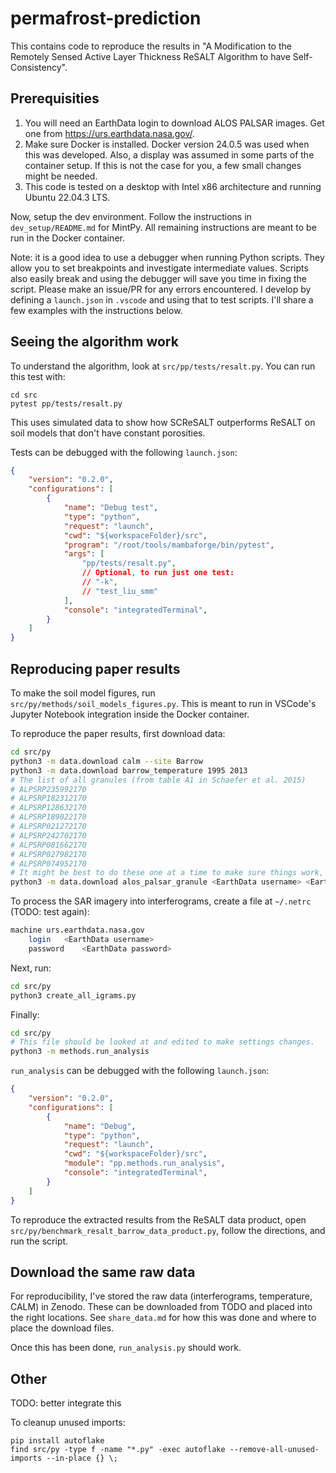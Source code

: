 # permafrost-prediction
This contains code to reproduce the results in "A Modification to the Remotely Sensed Active Layer Thickness ReSALT Algorithm to have Self-Consistency".

## Prerequisities
1. You will need an EarthData login to download ALOS PALSAR images. Get one from https://urs.earthdata.nasa.gov/.
1. Make sure Docker is installed. Docker version 24.0.5 was used when this was developed. Also, a display was assumed in some parts of the container setup. If this is not the case for you, a few small changes might be needed.
1. This code is tested on a desktop with Intel x86 architecture and running Ubuntu 22.04.3 LTS.

Now, setup the dev environment. Follow the instructions in `dev_setup/README.md` for MintPy. All remaining instructions are meant to be run in the Docker container.

Note: it is a good idea to use a debugger when running Python scripts. They allow you to set breakpoints and investigate intermediate values. Scripts also easily break and using the debugger will save you time in fixing the script. Please make an issue/PR for any errors encountered. I develop by defining a `launch.json` in `.vscode` and using that to test scripts. I'll share a few examples with the instructions below.

## Seeing the algorithm work
To understand the algorithm, look at `src/pp/tests/resalt.py`. You can run this test with:
```
cd src
pytest pp/tests/resalt.py
```
This uses simulated data to show how SCReSALT outperforms ReSALT on soil models that don't have constant porosities.

Tests can be debugged with the following `launch.json`:
```json
{
    "version": "0.2.0",
    "configurations": [
        {
            "name": "Debug test",
            "type": "python",
            "request": "launch",
            "cwd": "${workspaceFolder}/src",
            "program": "/root/tools/mambaforge/bin/pytest",
            "args": [
                "pp/tests/resalt.py",
                // Optional, to run just one test:
                // "-k",
                // "test_liu_smm"
            ],
            "console": "integratedTerminal",
        }
    ]
}
```

## Reproducing paper results
To make the soil model figures, run `src/py/methods/soil_models_figures.py`. This is meant to run in VSCode's Jupyter Notebook integration inside the Docker container.

To reproduce the paper results, first download data:
```bash
cd src/py
python3 -m data.download calm --site Barrow
python3 -m data.download barrow_temperature 1995 2013
# The list of all granules (from table A1 in Schaefer et al. 2015)
# ALPSRP235992170
# ALPSRP182312170
# ALPSRP128632170
# ALPSRP189022170
# ALPSRP021272170
# ALPSRP242702170
# ALPSRP081662170
# ALPSRP027982170
# ALPSRP074952170
# It might be best to do these one at a time to make sure things work, or at least test one first.
python3 -m data.download alos_palsar_granule <EarthData username> <EarthData password> <ALOS PALSAR granules, seperated by spaces> 
```

To process the SAR imagery into interferograms, create a file at `~/.netrc` (TODO: test again):
```bash
machine	urs.earthdata.nasa.gov
    login	<EarthData username>
    password	<EarthData password>
```

Next, run:
```bash
cd src/py
python3 create_all_igrams.py
```

Finally:
```bash
cd src/py
# This file should be looked at and edited to make settings changes.
python3 -m methods.run_analysis
```

`run_analysis` can be debugged with the following `launch.json`:
```json
{
    "version": "0.2.0",
    "configurations": [
        {
            "name": "Debug",
            "type": "python",
            "request": "launch",
            "cwd": "${workspaceFolder}/src",
            "module": "pp.methods.run_analysis",
            "console": "integratedTerminal",
        }
    ]
}
```

To reproduce the extracted results from the ReSALT data product, open `src/py/benchmark_resalt_barrow_data_product.py`, follow the directions, and run the script.

## Download the same raw data
For reproducibility, I've stored the raw data (interferograms, temperature, CALM) in Zenodo. These can be downloaded from TODO and
placed into the right locations. See `share_data.md` for how this was done and where to place the download files.

Once this has been done, `run_analysis.py` should work.

## Other


TODO: better integrate this

To cleanup unused imports:
```
pip install autoflake
find src/py -type f -name "*.py" -exec autoflake --remove-all-unused-imports --in-place {} \;
```

